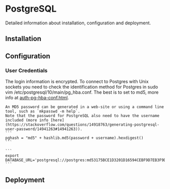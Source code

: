 # PostgreSQL

Detailed information about installation, configuration and deployment.

## Installation

## Configuration

### User Credentials
The login information is encrypted. To connect to Postgres with Unix sockets you need to check the identification method for Postgres in sudo vim /etc/postgresql/10/main/pg_hba.conf.
    The best is to set to md5, more info at [auth-pg-hba-conf.html](https://www.postgresql.org/docs/current/auth-pg-hba-conf.html). 

    An MD5 password can be generated in a web-site or using a command line tool, such as `mkpasswd -m help`.
    Note that the password for PostgreSQL also need to have the username included (more info [here](https://stackoverflow.com/questions/14918763/generating-postgresql-user-password/14941263#14941263)).
    ```
    pghash = "md5" + hashlib.md5(password + username).hexdigest()
    ```

    ```
    export DATABASE_URL='postgresql://postgres:md53175BCE1D3201D16594CEBF9D7EB3F9D@localhost/tornado_todo'
    ```
## Deployment

